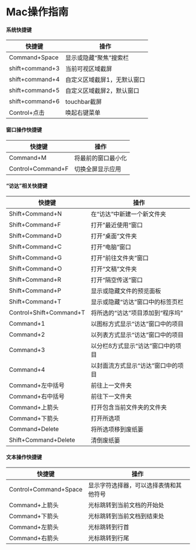 # Mac操作指南

#### 系统快捷键
|快捷键|操作|
|---|---|
|Command+Space|显示或隐藏“聚焦”搜索栏|
|shift+command+3|当前可视区域截屏|
|shift+command+4|自定义区域截屏1，无默认窗口|
|shift+command+5|自定义区域截屏2，默认窗口|
|shift+command+6|touchbar截屏|
|Control+点击|唤起右键菜单|

#### 窗口操作快捷键
|快捷键|操作|
|---|---|
|Command+M|将最前的窗口最小化|
|Control+Command+F|切换全屏显示应用|

#### “访达”相关快捷键
|快捷键|操作|
|---|---|
|Shift+Command+N|在“访达”中新建一个新文件夹|
|Shift+Command+F|打开”最近使用“窗口|
|Shift+Command+D|打开“桌面”文件夹|
|Shift+Command+C|打开“电脑”窗口|
|Shift+Command+G|打开“前往文件夹”窗口|
|Shift+Command+O|打开“文稿”文件夹|
|Shift+Command+R|打开“隔空传送”窗口|
|Shift+Command+P|显示或隐藏文件的预览面板|
|Shift+Command+T|显示或隐藏“访达”窗口中的标签页栏|
|Control+Shift+Command+T|将所选的“访达”项目添加到“程序坞”|
|Command+1|以图标方式显示“访达”窗口中的项目|
|Command+2|以列表方式显示“访达”窗口中的项目|
|Command+3|以分栏ß方式显示“访达”窗口中的项目|
|Command+4|以封面流方式显示“访达”窗口中的项目|
|Command+左中括号|前往上一文件夹|
|Command+右中括号|前往下一文件夹|
|Command+上箭头|打开包含当前文件夹的文件夹|
|Command+下箭头|打开所选项|
|Command+Delete|将所选项移到废纸篓|
|Shift+Command+Delete|清倒废纸篓|

#### 文本操作快捷键
|快捷键|操作|
|---|---|
|Control+Command+Space|显示字符选择器，可以选择表情和其他符号|
|Command+上箭头|光标跳转到当前文档的开始处|
|Command+下箭头|光标跳转到当前文档到结束处|
|Command+左箭头|光标跳转到行首|
|Command+右箭头|光标跳转到行尾|
